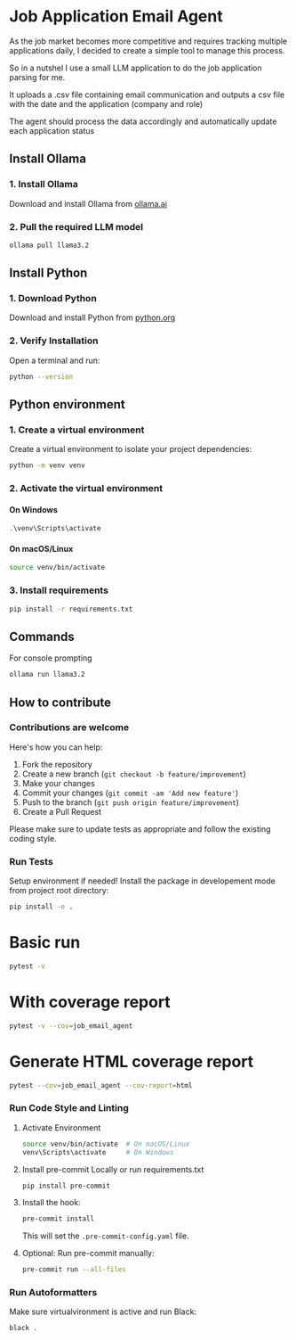 # Job Application Email Agent

As the job market becomes more competitive and requires tracking multiple applications daily, I decided to create a simple tool to manage this process.

So in a nutshel I use a small LLM application to do the job application parsing for me.

It uploads a .csv file containing email communication and outputs a csv file with the date and the application (company and role)

The agent should process the data accordingly and automatically update each application status

## Install Ollama

### 1. Install Ollama

Download and install Ollama from [ollama.ai](https://ollama.ai/download)

### 2. Pull the required LLM model

```bash
ollama pull llama3.2
```

## Install Python

### 1. Download Python

Download and install Python from [python.org](https://www.python.org/downloads/)

### 2. Verify Installation

Open a terminal and run:

```bash
python --version
```

## Python environment

### 1. Create a virtual environment

Create a virtual environment to isolate your project dependencies:

```bash
python -m venv venv
```

### 2. Activate the virtual environment

#### On Windows

```powershell
.\venv\Scripts\activate
```

#### On macOS/Linux

```bash
source venv/bin/activate
```

### 3. Install requirements

```bash
pip install -r requirements.txt
```

## Commands

For console prompting

```bash
ollama run llama3.2
```

## How to contribute

### Contributions are welcome

Here's how you can help:

1. Fork the repository
2. Create a new branch (`git checkout -b feature/improvement`)
3. Make your changes
4. Commit your changes (`git commit -am 'Add new feature'`)
5. Push to the branch (`git push origin feature/improvement`)
6. Create a Pull Request

Please make sure to update tests as appropriate and follow the existing coding style.

### Run Tests

Setup environment if needed!
Install the package in developement mode from project root directory:

```bash
pip install -e .
```

# Basic run

```bash
pytest -v
```

# With coverage report

```bash
pytest -v --cov=job_email_agent
```

# Generate HTML coverage report

```bash
pytest --cov=job_email_agent --cov-report=html
```

### Run Code Style and Linting

1. Activate Environment

    ```bash
    source venv/bin/activate  # On macOS/Linux
    venv\Scripts\activate     # On Windows
    ```

2. Install pre-commit Locally or run requirements.txt

    ```bash
    pip install pre-commit
    ```

3. Install the hook:

    ```bash
    pre-commit install
    ```

    This will set the `.pre-commit-config.yaml` file.

4. Optional: Run pre-commit manually:

    ```bash
    pre-commit run --all-files
    ```

### Run Autoformatters

Make sure virtualvironment is active and run Black:

```bash
black .
```
